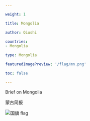 ```yaml
---

weight: 1

title: Mongolia

author: Qiushi 

countries: 
- Mongolia

type: Mongolia

featuredImagePreview: '/flag/mn.png'

toc: false 

---
```


Brief on Mongolia

蒙古简报 

<!--more-->

![国旗 flag](/flag/mn.png)